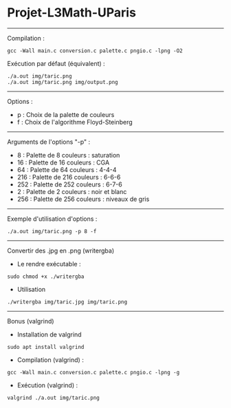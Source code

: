 # Projet-L3Math-UParis
***
Compilation : 
```
gcc -Wall main.c conversion.c palette.c pngio.c -lpng -O2
```
Exécution par défaut (équivalent) : 
```
./a.out img/taric.png
./a.out img/taric.png img/output.png
```
***
Options :
 * p : Choix de la palette de couleurs
 * f : Choix de l'algorithme Floyd-Steinberg
***
Arguments de l'options "-p" :
  * 8 : Palette de 8 couleurs : saturation
  * 16 : Palette de 16 couleurs : CGA
  * 64 : Palette de 64 couleurs : 4-4-4
  * 216 : Palette de 216 couleurs : 6-6-6
  * 252 : Palette de 252 couleurs : 6-7-6
  * 2 : Palette de 2 couleurs : noir et blanc
  * 256 : Palette de 256 couleurs : niveaux de gris
***
Exemple d'utilisation d'options :
```
./a.out img/taric.png -p 8 -f
```
***
Convertir des .jpg en .png (writergba)
* Le rendre exécutable :
```
sudo chmod +x ./writergba
```
* Utilisation
```
./writergba img/taric.jpg img/taric.png
```
***
Bonus (valgrind)
* Installation de valgrind
```
sudo apt install valgrind
```
* Compilation (valgrind) : 
```
gcc -Wall main.c conversion.c palette.c pngio.c -lpng -g
```
* Exécution (valgrind) : 
```
valgrind ./a.out img/taric.png
```

